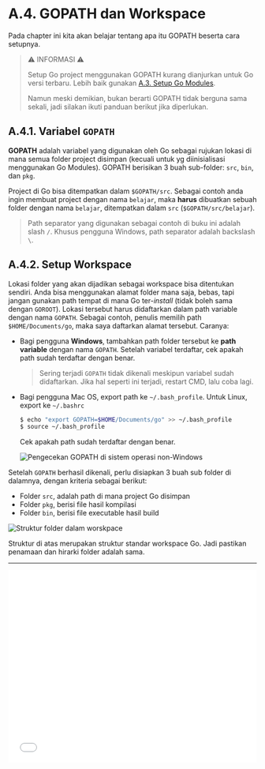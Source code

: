 # A.4. GOPATH dan Workspace

Pada chapter ini kita akan belajar tentang apa itu GOPATH beserta cara setupnya.

> ⚠️ INFORMASI ⚠️
> 
> Setup Go project menggunakan GOPATH kurang dianjurkan untuk Go versi terbaru. Lebih baik gunakan [A.3. Setup Go Modules](/A-setup-go-project-dengan-go-modules.html).
> 
> Namun meski demikian, bukan berarti GOPATH tidak berguna sama sekali, jadi silakan ikuti panduan berikut jika diperlukan.

## A.4.1. Variabel `GOPATH`

**GOPATH** adalah variabel yang digunakan oleh Go sebagai rujukan lokasi di mana semua folder project disimpan (kecuali untuk yg diinisialisasi menggunakan Go Modules). GOPATH berisikan 3 buah sub-folder: `src`, `bin`, dan `pkg`.

Project di Go bisa ditempatkan dalam `$GOPATH/src`. Sebagai contoh anda ingin membuat project dengan nama `belajar`, maka **harus** dibuatkan sebuah folder dengan nama `belajar`, ditempatkan dalam `src` (`$GOPATH/src/belajar`).

> Path separator yang digunakan sebagai contoh di buku ini adalah slash `/`. Khusus pengguna Windows, path separator adalah backslash `\`.

## A.4.2. Setup Workspace

Lokasi folder yang akan dijadikan sebagai workspace bisa ditentukan sendiri. Anda bisa menggunakan alamat folder mana saja, bebas, tapi jangan gunakan path tempat di mana Go ter-*install* (tidak boleh sama dengan `GOROOT`). Lokasi tersebut harus didaftarkan dalam path variable dengan nama `GOPATH`. Sebagai contoh, penulis memilih path `$HOME/Documents/go`, maka saya daftarkan alamat tersebut. Caranya:

 - Bagi pengguna **Windows**, tambahkan path folder tersebut ke **path variable** dengan nama `GOPATH`. Setelah variabel terdaftar, cek apakah path sudah terdaftar dengan benar.

    > Sering terjadi `GOPATH` tidak dikenali meskipun variabel sudah didaftarkan. Jika hal seperti ini terjadi, restart CMD, lalu coba lagi.

 - Bagi pengguna Mac OS, export path ke `~/.bash_profile`. Untuk Linux, export ke `~/.bashrc`

    ```bash
    $ echo "export GOPATH=$HOME/Documents/go" >> ~/.bash_profile
    $ source ~/.bash_profile
    ```

    Cek apakah path sudah terdaftar dengan benar.

    ![Pengecekan <code>GOPATH</code> di sistem operasi non-Windows](images/A_gopath_workspace_1_path.png)

Setelah `GOPATH` berhasil dikenali, perlu disiapkan 3 buah sub folder di dalamnya, dengan kriteria sebagai berikut:

 - Folder `src`, adalah path di mana project Go disimpan
 - Folder `pkg`, berisi file hasil kompilasi
 - Folder `bin`, berisi file executable hasil build

![Struktur folder dalam worskpace](images/A_gopath_workspace_2_workspace.png)

Struktur di atas merupakan struktur standar workspace Go. Jadi pastikan penamaan dan hirarki folder adalah sama.

---

<iframe src="partial/ebooks.html" width="100%" height="390px" frameborder="0" scrolling="no"></iframe>
